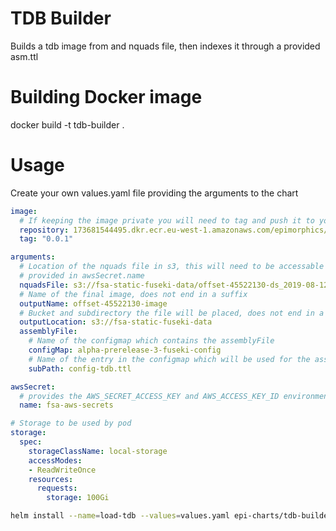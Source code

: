 # TDB Builder

Builds a tdb image from and nquads file, then indexes it through a provided asm.ttl

# Building Docker image

docker build -t tdb-builder .

# Usage

Create your own values.yaml file providing the arguments to the chart

```yaml
image:
  # If keeping the image private you will need to tag and push it to your own repo
  repository: 173681544495.dkr.ecr.eu-west-1.amazonaws.com/epimorphics/tdb-builder
  tag: "0.0.1"

arguments:
  # Location of the nquads file in s3, this will need to be accessable using the secret
  # provided in awsSecret.name
  nquadsFile: s3://fsa-static-fuseki-data/offset-45522130-ds_2019-08-12_08-42-00.nq.gz
  # Name of the final image, does not end in a suffix
  outputName: offset-45522130-image
  # Bucket and subdirectory the file will be placed, does not end in a '/'
  outputLocation: s3://fsa-static-fuseki-data
  assemblyFile: 
    # Name of the configmap which contains the assemblyFile
    configMap: alpha-prerelease-3-fuseki-config
    # Name of the entry in the configmap which will be used for the assembly
    subPath: config-tdb.ttl

awsSecret:
  # provides the AWS_SECRET_ACCESS_KEY and AWS_ACCESS_KEY_ID environment variables
  name: fsa-aws-secrets

# Storage to be used by pod
storage:
  spec:
    storageClassName: local-storage
    accessModes:
    - ReadWriteOnce
    resources:
      requests:
        storage: 100Gi
```

```bash
helm install --name=load-tdb --values=values.yaml epi-charts/tdb-builder 
```
